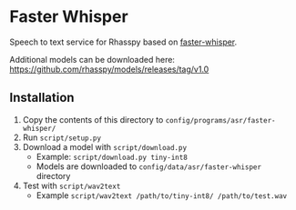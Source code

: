 # Faster Whisper

Speech to text service for Rhasspy based on [faster-whisper](https://github.com/guillaumekln/faster-whisper/).

Additional models can be downloaded here: https://github.com/rhasspy/models/releases/tag/v1.0

## Installation

1. Copy the contents of this directory to `config/programs/asr/faster-whisper/`
2. Run `script/setup.py`
3. Download a model with `script/download.py`
    * Example: `script/download.py tiny-int8`
    * Models are downloaded to `config/data/asr/faster-whisper` directory
4. Test with `script/wav2text`
    * Example `script/wav2text /path/to/tiny-int8/ /path/to/test.wav`

